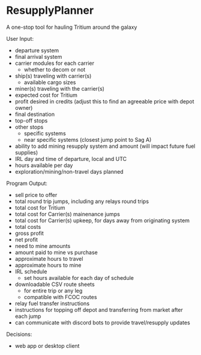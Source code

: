 # ResupplyPlanner
A one-stop tool for hauling Tritium around the galaxy

User Input:
- departure system
- final arrival system
- carrier modules for each carrier
    - whether to decom or not
- ship(s) traveling with carrier(s)
    - available cargo sizes
- miner(s) traveling with the carrier(s)
- expected cost for Tritium
- profit desired in credits (adjust this to find an agreeable price with depot owner)
- final destination
- top-off stops
- other stops
    - specific systems
    - near specific systems (closest jump point to Sag A)
- ability to add mining resupply system and amount (will impact future fuel supplies)
- IRL day and time of departure, local and UTC
- hours available per day
- exploration/mining/non-travel days planned

Program Output:
- sell price to offer
- total round trip jumps, including any relays round trips
- total cost for Tritium
- total cost for Carrier(s) mainenance jumps
- total cost for Carrier(s) upkeep, for days away from originating system
- total costs
- gross profit
- net profit
- need to mine amounts
- amount paid to mine vs purchase
- approximate hours to travel
- approximate hours to mine
- IRL schedule
    - set hours available for each day of schedule
- downloadable CSV route sheets
    - for entire trip or any leg
    - compatible with FCOC routes
- relay fuel transfer instructions
- instructions for topping off depot and transferring from market after each jump
- can communicate with discord bots to provide travel/resupply updates

Decisions:
- web app or desktop client
